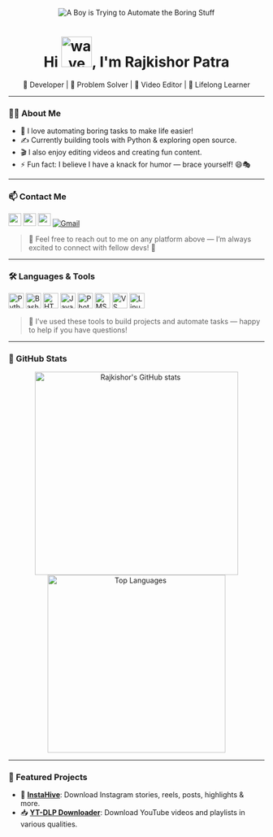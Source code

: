 <!-- Banner -->
<p align="center">
  <img src="https://user-images.githubusercontent.com/53007802/161012614-f550dbe0-b702-4154-a1ec-e1a4df73c530.gif" alt="A Boy is Trying to Automate the Boring Stuff">
</p>

<!-- Intro -->
<h1 align="center">Hi <img src="https://media1.tenor.com/images/b9371273ae94a946e92074d1b9696680/tenor.gif" width="60px" alt="wave">, I'm Rajkishor Patra</h1>

<p align="center">
  🚀 Developer | 🧠 Problem Solver | 🎥 Video Editor | 🌱 Lifelong Learner
</p>



---

### 🧑‍💻 About Me

- 🔭 I love automating boring tasks to make life easier!
- ✍️ Currently building tools with Python & exploring open source.
- 🎬 I also enjoy editing videos and creating fun content.
- ⚡ Fun fact: I believe I have a knack for humor — brace yourself! 😄🎭

---

### 📫 Contact Me

[<img src="https://cdn.icon-icons.com/icons2/1488/PNG/512/5293-facebook_102565.png" width="25px">](https://fb.com/im.raj.569)
[<img src="https://cdn.icon-icons.com/icons2/122/PNG/512/twitter_socialnetwork_20007.png" width="25px">](https://twitter.com/imraj569)
[<img src="https://cdn.icon-icons.com/icons2/1183/PNG/512/1490133459-social-icons04_82211.png" width="25px">](https://instagram.com/im.raj.569)
[![Gmail](https://img.shields.io/badge/Gmail-rajkishorpatra0112@gmail.com-blue?style=flat-square&logo=gmail)](mailto:rajkishorpatra0112@gmail.com)

> 💬 Feel free to reach out to me on any platform above — I’m always excited to connect with fellow devs! 🤝

---

### 🛠️ Languages & Tools

<p align="left">
  <img src="https://cdn.icon-icons.com/icons2/112/PNG/512/python_18894.png" width="30px" alt="Python">
  <img src="https://cdn.icon-icons.com/icons2/2699/PNG/512/gnu_bash_logo_icon_170079.png" width="30px" alt="Bash">
  <img src="https://cdn.icon-icons.com/icons2/2107/PNG/512/file_type_html_icon_130541.png" width="30px" alt="HTML">
  <img src="https://cdn.icon-icons.com/icons2/2108/PNG/512/javascript_icon_130900.png" width="30px" alt="JavaScript">
  <img src="https://cdn.icon-icons.com/icons2/1243/PNG/512/adobephotoshopicon_84144.png" width="30px" alt="Photoshop">
  <img src="https://cdn.icon-icons.com/icons2/1156/PNG/512/1486565573-microsoft-office_81557.png" width="30px" alt="MS Office">
  <img src="https://cdn.icon-icons.com/icons2/3053/PNG/512/microsoft_visual_studio_code_macos_bigsur_icon_189957.png" width="30px" alt="VS Code">
  <img src="https://cdn.icon-icons.com/icons2/2108/PNG/512/linux_icon_130887.png" width="30px" alt="Linux">
</p>

> 🔧 I’ve used these tools to build projects and automate tasks — happy to help if you have questions!

---

### 🌟 GitHub Stats

<p align="center">
  <img src="https://github-readme-stats.vercel.app/api?username=imraj569&show_icons=true&theme=radical" alt="Rajkishor's GitHub stats" width="400px">
  <img src="https://github-readme-stats.vercel.app/api/top-langs/?username=imraj569&layout=compact&theme=radical" alt="Top Languages" width="350px">
</p>

---

### 🚀 Featured Projects

- 🔗 [**InstaHive**](https://github.com/imraj569/InstaHive): Download Instagram stories, reels, posts, highlights & more.
- 📥 [**YT-DLP Downloader**](https://github.com/imraj569/YT-DLP-Downloader): Download YouTube videos and playlists in various qualities.
